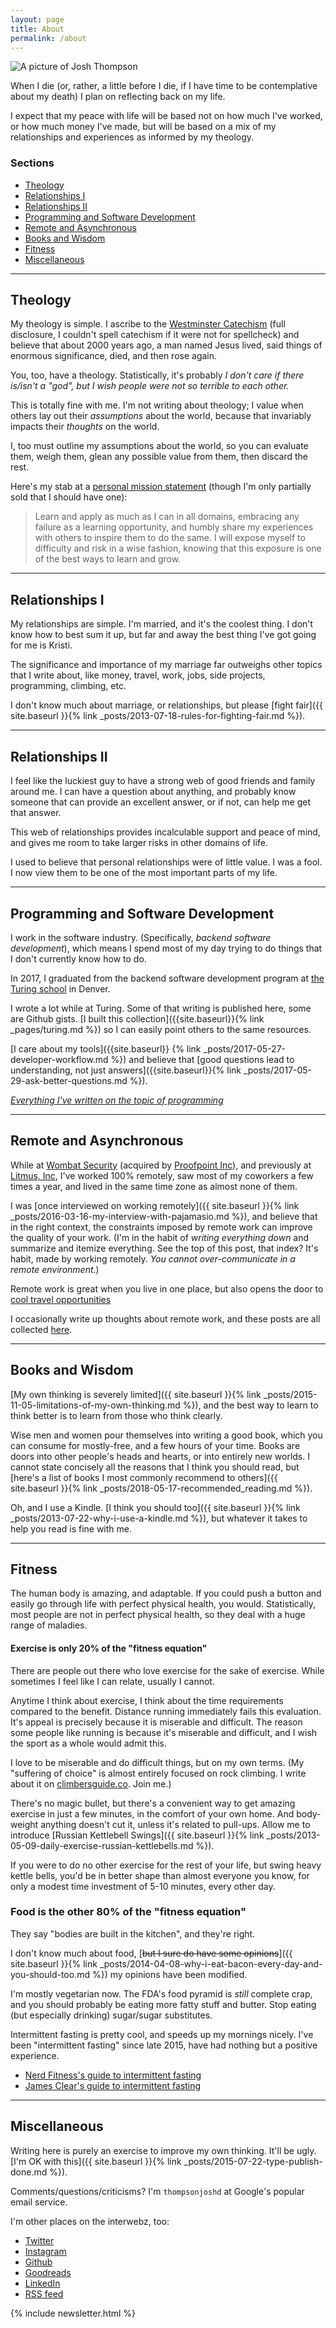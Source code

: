 ```yaml
---
layout: page
title: About
permalink: /about
---
```


![A picture of Josh Thompson](/images/2016_litmus_9.jpg)

When I die (or, rather, a little before I die, if I have time to be contemplative about my death) I plan on reflecting back on my life.

I expect that my peace with life will be based not on how much I've worked, or how much money I've made, but will be based on a mix of my relationships and experiences as informed by my theology.

### Sections

- [Theology](#theology)
- [Relationships I](#relationships-i)
- [Relationships II](#relationships-ii)
- [Programming and Software Development](#programming-and-software-development)
- [Remote and Asynchronous](#remote-and-asynchronous)
- [Books and Wisdom](#books-and-wisdom)
- [Fitness](#fitness)
- [Miscellaneous](#miscellaneous)


---------------------------------------

## Theology

My theology is simple. I ascribe to the [Westminster Catechism](http://www.reformed.org/documents/WSC.html) (full disclosure, I couldn't spell catechism if it were not for spellcheck) and believe that about 2000 years ago, a man named Jesus lived, said things of enormous significance, died, and then rose again.

You, too, have a theology. Statistically, it's probably _I don't care if there is/isn't a "god", but I wish people were not so terrible to each other._

This is totally fine with me. I'm not writing about theology; I value when others lay out their _assumptions_ about the world, because that invariably impacts their _thoughts_ on the world.

I, too must outline my assumptions about the world, so you can evaluate them, weigh them, glean any possible value from them, then discard the rest.

Here's my stab at a [personal mission statement](https://www.fastcompany.com/3026791/dialed/personal-mission-statements-of-5-famous-ceos-and-why-you-should-write-one-too) (though I'm only partially sold that I should have one):

> Learn and apply as much as I can in all domains, embracing any failure as a learning opportunity, and humbly share my experiences with others to inspire them to do the same. I will expose myself to difficulty and risk in a wise fashion, knowing that this exposure is one of the best ways to learn and grow.

--------------------

## Relationships I

My relationships are simple. I'm married, and it's the coolest thing. I don't know how to best sum it up, but far and away the best thing I've got going for me is Kristi.

The significance and importance of my marriage far outweighs other topics that I write about, like money, travel, work, jobs, side projects, programming, climbing, etc.

I don't know much about marriage, or relationships, but please [fight fair]({{ site.baseurl }}{% link _posts/2013-07-18-rules-for-fighting-fair.md %}).

--------------------

## Relationships II

I feel like the luckiest guy to have a strong web of good friends and family around me. I can have a question about anything, and probably know someone that can provide an excellent answer, or if not, can help me get that answer.

This web of relationships provides incalculable support and peace of mind, and gives me room to take larger risks in other domains of life.

I used to believe that personal relationships were of little value. I was a fool. I now view them to be one of the most important parts of my life.

--------------------

## Programming and Software Development

I work in the software industry. (Specifically, _backend software development_), which means I spend most of my day trying to do things that I don't currently know how to do.

In 2017, I graduated from the backend software development program at [the Turing school](https://www.turing.io/) in Denver.

I wrote a lot while at Turing. Some of that writing is published here, some are Github gists. [I built this collection]({{site.baseurl}}{% link _pages/turing.md %}) so I can easily point others to the same resources.

[I care about my tools]({{site.baseurl}} {% link _posts/2017-05-27-developer-workflow.md %}) and believe that [good questions lead to understanding, not just answers]({{site.baseurl}}{% link _posts/2017-05-29-ask-better-questions.md %}).

_[Everything I've written on the topic of programming](http://josh.works/tags#programming)_

____________________

## Remote and Asynchronous

While at [Wombat Security](https://www.wombatsecurity.com/) (acquired by [Proofpoint Inc](https://www.proofpoint.com/us)), and previously at [Litmus, Inc](https://litmus.com/), I've worked 100% remotely, saw most of my coworkers a few times a year, and lived in the same time zone as almost none of them.

I was [once interviewed on working remotely]({{ site.baseurl }}{% link _posts/2016-03-16-my-interview-with-pajamasio.md %}), and believe that in the right context, the constraints imposed by remote work can improve the quality of your work. (I'm in the habit of _writing everything down_ and summarize and itemize everything. See the top of this post, that index? It's habit, made by working remotely. _You cannot over-communicate in a remote environment._)

Remote work is great when you live in one place, but also opens the door to [cool travel opportunities](http://teamthompsontravels.tumblr.com/post/145144220613/1-year-travelversary-exactly-one-year-ago-on-may)

I occasionally write up thoughts about remote work, and these posts are all collected [here](https://josh.works/tags#remote_work).

--------------------

## Books and Wisdom

[My own thinking is severely limited]({{ site.baseurl }}{% link _posts/2015-11-05-limitations-of-my-own-thinking.md %}), and the best way to learn to think better is to learn from those who think clearly.

Wise men and women pour themselves into writing a good book, which you can consume for mostly-free, and a few hours of your time. Books are doors into other people's heads and hearts, or into entirely new worlds. I cannot state concisely all the reasons that I think you should read, but [here's a list of books I most commonly recommend to others]({{ site.baseurl }}{% link _posts/2018-05-17-recommended_reading.md %}).

Oh, and I use a Kindle. [I think you should too]({{ site.baseurl }}{% link _posts/2013-07-22-why-i-use-a-kindle.md %}), but whatever it takes to help you read is fine with me.

--------------------

## Fitness

The human body is amazing, and adaptable. If you could push a button and easily go through life with perfect physical health, you would. Statistically, most people are not in perfect physical health, so they deal with a huge range of maladies.

#### Exercise is only 20% of the "fitness equation"

There are people out there who love exercise for the sake of exercise. While sometimes I feel like I can relate, usually I cannot.

Anytime I think about exercise, I think about the time requirements compared to the benefit. Distance running immediately fails this evaluation. It's appeal is precisely because it is miserable and difficult. The reason some people like running is because it's miserable and difficult, and I wish the sport as a whole would admit this.

I love to be miserable and do difficult things, but on my own terms. (My "suffering of choice" is almost entirely focused on rock climbing. I write about it on [climbersguide.co](http://climbersguide.co/). Join me.)

There's no magic bullet, but there's a convenient way to get amazing exercise in just a few minutes, in the comfort of your own home. And body-weight anything doesn't cut it, unless it's related to pull-ups. Allow me to introduce [Russian Kettlebell Swings]({{ site.baseurl }}{% link _posts/2013-05-09-daily-exercise-russian-kettlebells.md %}).

If you were to do no other exercise for the rest of your life, but swing heavy kettle bells, you'd be in better shape than almost everyone you know, for only a modest time investment of 5-10 minutes, every other day.

### Food is the other 80% of the "fitness equation"

They say "bodies are built in the kitchen", and they're right.

I don't know much about food, [<s>but I sure do have some opinions</s>]({{ site.baseurl }}{% link _posts/2014-04-08-why-i-eat-bacon-every-day-and-you-should-too.md %}) my opinions have been modified.

I'm mostly vegetarian now. The FDA's food pyramid is _still_ complete crap, and you should probably be eating more fatty stuff and butter. Stop eating (but especially drinking) sugar/sugar substitutes.

Intermittent fasting is pretty cool, and speeds up my mornings nicely. I've been "intermittent fasting" since late 2015, have had nothing but a positive experience.

- [Nerd Fitness's guide to intermittent fasting](https://www.nerdfitness.com/blog/a-beginners-guide-to-intermittent-fasting/)
- [James Clear's guide to intermittent fasting](https://jamesclear.com/the-beginners-guide-to-intermittent-fasting)

--------------------

## Miscellaneous

Writing here is purely an exercise to improve my own thinking. It'll be ugly. [I'm OK with this]({{ site.baseurl }}{% link _posts/2015-07-22-type-publish-done.md %}).

Comments/questions/criticisms? I'm `thompsonjoshd` at Google's popular email service.

I'm other places on the interwebz, too:

- [Twitter](https://twitter.com/josh_works)
- [Instagram](https://www.instagram.com/josh.works/)
- [Github](https://github.com/josh-works)
- [Goodreads](https://www.goodreads.com/review/list/27372191?shelf=read&sort=date_read)
- [LinkedIn](https://www.linkedin.com/in/joshworks/)
- [RSS feed](https://josh.works/feed)

{% include newsletter.html %}
